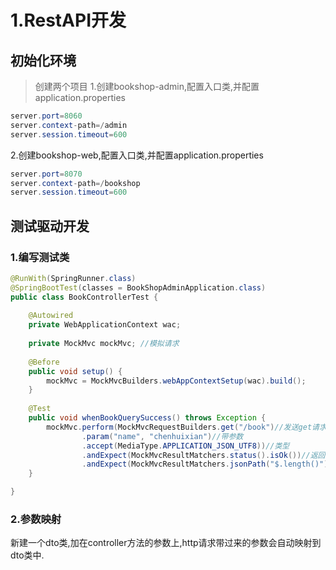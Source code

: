 # 1.RestAPI开发

## 初始化环境
> 创建两个项目
1.创建bookshop-admin,配置入口类,并配置application.properties
```java
server.port=8060
server.context-path=/admin
server.session.timeout=600
```

2.创建bookshop-web,配置入口类,并配置application.properties
```java
server.port=8070
server.context-path=/bookshop
server.session.timeout=600
```

## 测试驱动开发
### 1.编写测试类
```java
@RunWith(SpringRunner.class)
@SpringBootTest(classes = BookShopAdminApplication.class)
public class BookControllerTest {
	
	@Autowired
	private WebApplicationContext wac;
	
	private MockMvc mockMvc; //模拟请求
	
	@Before
	public void setup() {
		mockMvc = MockMvcBuilders.webAppContextSetup(wac).build();
	}
	
	@Test
	public void whenBookQuerySuccess() throws Exception {
		mockMvc.perform(MockMvcRequestBuilders.get("/book")//发送get请求到/book中
				.param("name", "chenhuixian")//带参数
				.accept(MediaType.APPLICATION_JSON_UTF8))//类型
				.andExpect(MockMvcResultMatchers.status().isOk())//返回状态必须为200
				.andExpect(MockMvcResultMatchers.jsonPath("$.length()").value(3));//返回的长度要为3
	}

}
```

### 2.参数映射
新建一个dto类,加在controller方法的参数上,http请求带过来的参数会自动映射到dto类中.
